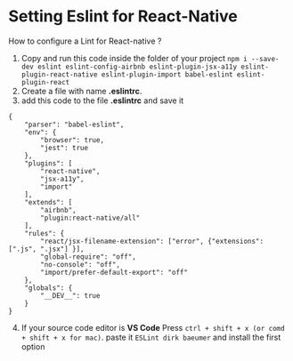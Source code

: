 # Setting Eslint for React-Native

How to configure a Lint for React-native ?

1. Copy and run this code inside the folder of your project
`npm i --save-dev eslint eslint-config-airbnb eslint-plugin-jsx-a11y eslint-plugin-react-native eslint-plugin-import babel-eslint eslint-plugin-react`
2. Create a file with name  **.eslintrc**.
3. add this code to the file **.eslintrc** and save it
```
{
    "parser": "babel-eslint",
    "env": {
        "browser": true,
        "jest": true
    },
    "plugins": [
        "react-native",
        "jsx-a11y",
        "import"
    ],
    "extends": [
        "airbnb",
        "plugin:react-native/all"
    ],
    "rules": {
        "react/jsx-filename-extension": ["error", {"extensions": [".js", ".jsx"] }],
        "global-require": "off",
        "no-console": "off",
        "import/prefer-default-export": "off"
    },
    "globals": {
        "__DEV__": true
    }
}
```
4. If your source code editor is **VS Code**  Press `ctrl + shift + x (or comd + shift + x for mac)`. paste it `ESLint dirk baeumer` and install the first option
